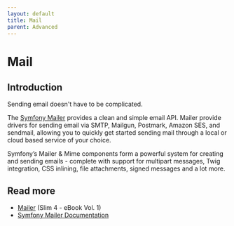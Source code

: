```yaml
---
layout: default
title: Mail
parent: Advanced
---
```


# Mail

## Introduction

Sending email doesn't have to be complicated. 

The [Symfony Mailer](https://symfony.com/doc/current/mailer.html)
provides a clean and simple email API.
Mailer provide drivers for sending email via 
SMTP, Mailgun, Postmark, Amazon SES, and sendmail, 
allowing you to quickly get started sending mail through 
a local or cloud based service of your choice.

Symfony’s Mailer & Mime components form a powerful system 
for creating and sending emails - complete with support for multipart messages, 
Twig integration, CSS inlining, file attachments, signed messages and a lot more.

## Read more

* [Mailer](https://ko-fi.com/s/5f182b4b22) (Slim 4 - eBook Vol. 1)
* [Symfony Mailer Documentation](https://symfony.com/doc/current/mailer.html)
